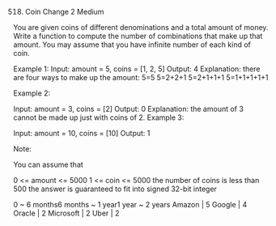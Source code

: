 518. Coin Change 2
Medium

You are given coins of different denominations and a total amount of money. Write a function to compute the number of combinations that make up that amount. You may assume that you have infinite number of each kind of coin.

Example 1:
Input: amount = 5, coins = [1, 2, 5]
Output: 4
Explanation: there are four ways to make up the amount:
5=5
5=2+2+1
5=2+1+1+1
5=1+1+1+1+1

Example 2:

Input: amount = 3, coins = [2]
Output: 0
Explanation: the amount of 3 cannot be made up just with coins of 2.
Example 3:

Input: amount = 10, coins = [10] 
Output: 1
 

Note:

You can assume that

0 <= amount <= 5000
1 <= coin <= 5000
the number of coins is less than 500
the answer is guaranteed to fit into signed 32-bit integer

0 ~ 6 months6 months ~ 1 year1 year ~ 2 years
Amazon | 5 Google | 4 Oracle | 2 Microsoft | 2 Uber | 2
